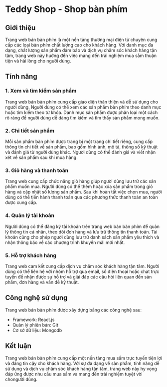 # Teddy Shop - Shop bàn phím

## Giới thiệu
Trang web bán bàn phím là một nền tảng thương mại điện tử chuyên cung cấp các loại bàn phím chất lượng cao cho khách hàng. Với danh mục đa dạng, chất lượng sản phẩm đảm bảo và dịch vụ chăm sóc khách hàng tận tâm, trang web này hướng đến việc mang đến trải nghiệm mua sắm thuận tiện và hài lòng cho người dùng.

## Tính năng

### 1. Xem và tìm kiếm sản phẩm
Trang web bán bàn phím cung cấp giao diện thân thiện và dễ sử dụng cho người dùng. Người dùng có thể xem các sản phẩm bàn phím theo danh mục hoặc tìm kiếm theo từ khóa. Danh mục sản phẩm được phân loại một cách rõ ràng để người dùng dễ dàng tìm kiếm và tìm thấy sản phẩm mong muốn.

### 2. Chi tiết sản phẩm
Mỗi sản phẩm bàn phím được trang bị một trang chi tiết riêng, cung cấp thông tin chi tiết về sản phẩm, bao gồm hình ảnh, mô tả, thông số kỹ thuật và đánh giá từ người dùng khác. Người dùng có thể đánh giá và viết nhận xét về sản phẩm sau khi mua hàng.

### 3. Giỏ hàng và thanh toán
Trang web cung cấp chức năng giỏ hàng giúp người dùng lưu trữ các sản phẩm muốn mua. Người dùng có thể thêm hoặc xóa sản phẩm trong giỏ hàng và cập nhật số lượng sản phẩm. Sau khi hoàn tất việc chọn mua, người dùng có thể tiến hành thanh toán qua các phương thức thanh toán an toàn được cung cấp.

### 4. Quản lý tài khoản
Người dùng có thể đăng ký tài khoản trên trang web bán bàn phím để quản lý thông tin cá nhân, theo dõi đơn hàng và lưu trữ thông tin thanh toán. Tài khoản cũng cho phép người dùng lưu trữ danh sách sản phẩm yêu thích và nhận thông báo về các chương trình khuyến mãi mới nhất.

### 5. Hỗ trợ khách hàng
Trang web cam kết cung cấp dịch vụ chăm sóc khách hàng tận tâm. Người dùng có thể liên hệ với nhóm hỗ trợ qua email, số điện thoại hoặc chat trực tuyến để nhận được sự hỗ trợ và giải đáp các câu hỏi liên quan đến sản phẩm, đơn hàng và vấn đề kỹ thuật.

## Công nghệ sử dụng
Trang web bán bàn phím được xây dựng bằng các công nghệ sau:
- Framework: React.js
- Quản lý phiên bản: Git
- Cơ sở dữ liệu: Mongodb

## Kết luận
Trang web bán bàn phím cung cấp một nền tảng mua sắm trực tuyến tiện lợi và đáng tin cậy cho khách hàng. Với sự đa dạng về sản phẩm, tính năng dễ sử dụng và dịch vụ chăm sóc khách hàng tận tâm, trang web này hy vọng đáp ứng được nhu cầu mua sắm và mang đến trải nghiệm tuyệt vời chongười dùng.

